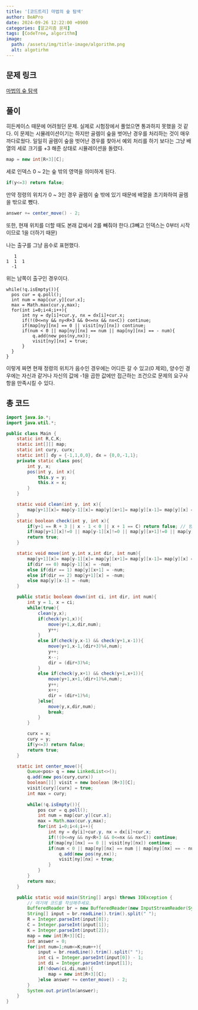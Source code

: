 ```yaml
---
title: '[코드트리] 마법의 숲 탐색'
author: BeAPro
date: 2024-09-26 12:22:00 +0900
categories: [알고리즘 문제]
tags: [CodeTree, algorithm]
image:
  path: /assets/img/title-image/algorithm.png
  alt: algotirhm
---
```


## **문제 링크**
[마법의 숲 탐색](https://www.codetree.ai/training-field/frequent-problems/problems/magical-forest-exploration/description?page=1&pageSize=5)

## **풀이**
히든케이스 때문에 어려웠던 문제. 실제로 시험장에서 풀었으면 통과하지 못했을 것 같다.
이 문제는 시뮬레이션이기는 하지만 골렘이 숲을 벗어난 경우를 처리하는 것이 매우 까다로웠다. 
일일히 골렘이 숲을 벗어난 경우를 찾아서 예외 처리를 하기 보다는 그냥 배열의 세로 크기를 +3 해준 상태로 시뮬레이션을 돌렸다.
```java
map = new int[R+3][C];
```
세로 인덱스 0 ~ 2는 숲 밖의 영역을 의미하게 된다.

```java
if(y<=3) return false;
```
만약 정령의 위치가 0 ~ 3인 경우 골렘이 숲 밖에 있기 때문에 배열을 초기화하여 골렘을 밖으로 뺐다.

```java
answer += center_move() - 2;
```
또한, 현재 위치를 더할 때도 본래 값에서 2를 빼줘야 한다.(3빼고 인덱스는 0부터 시작이므로 1을 더하기 때문)

나는 출구를 그냥 음수로 표현했다.
```
   1
1  1  1
  -1
```
위는 남쪽이 출구인 경우이다.

```
while(!q.isEmpty()){
  pos cur = q.poll();
  int num = map[cur.y][cur.x];
  max = Math.max(cur.y,max);
  for(int i=0;i<4;i++){
      int ny = dy[i]+cur.y, nx = dx[i]+cur.x;
      if(!(0<=ny && ny<R+3 && 0<=nx && nx<C)) continue;
      if(map[ny][nx] == 0 || visit[ny][nx]) continue; 
      if(num < 0 || map[ny][nx] == num || map[ny][nx] == - num){
          q.add(new pos(ny,nx));
          visit[ny][nx] = true;
      }
  }
}
```
이렇게 짜면 현재 정령의 위치가 음수인 경우에는 어디든 갈 수 있고(0 제외), 양수인 경우에는 자신과 같거나 자신의 값에 -1을 곱한 값에만 접근하는 조건으로 문제의 요구사항을 만족시킬 수 있다.

## **총 코드**

```java
import java.io.*;
import java.util.*;

public class Main {
    static int R,C,K;
    static int[][] map;
    static int cury, curx;
    static int[] dy = {-1,1,0,0}, dx = {0,0,-1,1};
    private static class pos{
        int y, x;
        pos(int y, int x){
            this.y = y;
            this.x = x;
        }
    }

    static void clean(int y, int x){
        map[y+1][x]= map[y-1][x]= map[y][x+1]= map[y][x-1]= map[y][x] = 0;
    }
    static boolean check(int y, int x){
        if(y+1 == R + 3 || x - 1 < 0 || x + 1 == C) return false; // 범위 밖으로 나가는 경우
        if(map[y+1][x]!=0 || map[y-1][x]!=0 || map[y][x+1]!=0 || map[y][x-1]!=0 || map[y][x]!=0) return false; // 다른 블록이 있는 경우
        return true;
    }

    static void move(int y,int x,int dir, int num){
        map[y+1][x]= map[y-1][x]= map[y][x+1]= map[y][x-1]= map[y][x] = num;
        if(dir == 0) map[y-1][x] = -num;
        else if(dir == 1) map[y][x+1] = -num;
        else if(dir == 2) map[y+1][x] = -num;
        else map[y][x-1] = -num;
    }

    public static boolean down(int ci, int dir, int num){
        int y = 1, x = ci;
        while(true){
            clean(y,x);
            if(check(y+1,x)){
                move(y+1,x,dir,num);
                y++;
            }
            else if(check(y,x-1) && check(y+1,x-1)){
                move(y+1,x-1,(dir+3)%4,num);
                y++;
                x--;
                dir = (dir+3)%4;
            }
            else if(check(y,x+1) && check(y+1,x+1)){
                move(y+1,x+1,(dir+1)%4,num);
                y++;
                x++;
                dir = (dir+1)%4;
            }else{
                move(y,x,dir,num);
                break;
            }
        }

        curx = x;
        cury = y;
        if(y<=3) return false;
        return true;
    }

    static int center_move(){
        Queue<pos> q = new LinkedList<>();
        q.add(new pos(cury,curx))
        boolean[][] visit = new boolean [R+3][C];
        visit[cury][curx] = true;
        int max = cury;
        
        while(!q.isEmpty()){
            pos cur = q.poll();
            int num = map[cur.y][cur.x];
            max = Math.max(cur.y,max);
            for(int i=0;i<4;i++){
                int ny = dy[i]+cur.y, nx = dx[i]+cur.x;
                if(!(0<=ny && ny<R+3 && 0<=nx && nx<C)) continue;
                if(map[ny][nx] == 0 || visit[ny][nx]) continue; 
                if(num < 0 || map[ny][nx] == num || map[ny][nx] == - num){
                    q.add(new pos(ny,nx));
                    visit[ny][nx] = true;
                }
            }
        }
        return max;
    }

    public static void main(String[] args) throws IOException {
        // 여기에 코드를 작성해주세요.
        BufferedReader br = new BufferedReader(new InputStreamReader(System.in));
        String[] input = br.readLine().trim().split(" ");
        R = Integer.parseInt(input[0]);
        C = Integer.parseInt(input[1]);
        K = Integer.parseInt(input[2]);
        map = new int[R+3][C];
        int answer = 0;
        for(int num=1;num<=K;num++){
            input = br.readLine().trim().split(" ");
            int ci = Integer.parseInt(input[0]) - 1;
            int di = Integer.parseInt(input[1]);
            if(!down(ci,di,num)){
                map = new int[R+3][C];
            }else answer += center_move() - 2;
        }
        System.out.println(answer);
    }
}
```


